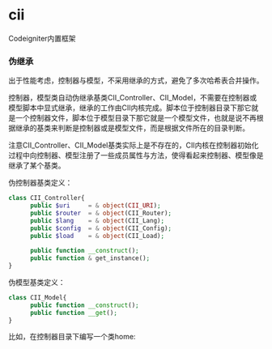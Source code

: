 # cii
Codeigniter内置框架

### 伪继承

出于性能考虑，控制器与模型，不采用继承的方式，避免了多次哈希表合并操作。

控制器，模型类自动伪继承基类CII_Controller、CII_Model，不需要在控制器或模型脚本中显式继承，继承的工作由CII内核完成。脚本位于控制器目录下那它就是一个控制器文件，脚本位于模型目录下那它就是一个模型文件，也就是说不再根据继承的基类来判断是控制器或是模型文件，而是根据文件所在的目录判断。

注意CII_Controller、CII_Model基类实际上是不存在的，CII内核在控制器初始化过程中向控制器、模型注册了一些成员属性与方法，使得看起来控制器、模型像是继承了某个基类。

伪控制器基类定义：

```php
class CII_Controller{
      public $uri     = & object(CII_URI);
      public $router  = & object(CII_Router);
      public $lang    = & object(CII_Lang);
      public $config  = & object(CII_Config);
      public $load    = & object(CII_Load);
      
      public function __construct();
      public function & get_instance();
}
``` 
伪模型基类定义：

```php
class CII_Model{
      public function __construct();
      public function __get();
}
``` 
比如，在控制器目录下编写一个类home:
